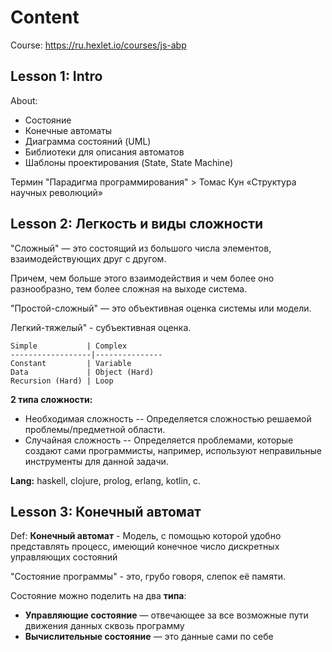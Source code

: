 # Content

Course: https://ru.hexlet.io/courses/js-abp

## Lesson 1: Intro

About:
* Состояние
* Конечные автоматы
* Диаграмма состояний (UML)
* Библиотеки для описания автоматов
* Шаблоны проектирования (State, State Machine)

Термин "Парадигма программирования" > Томас Кун «Структура научных революций»

## Lesson 2: Легкость и виды сложности

"Сложный" — это состоящий из большого числа элементов, взаимодействующих друг с другом.

Причем, чем больше этого взаимодействия и чем более оно разнообразно, тем более сложная на выходе система.

"Простой-сложный" — это объективная оценка системы или модели.

 Легкий-тяжелый" - субъективная оценка.

 ```
 Simple           | Complex       
------------------|---------------
 Constant         | Variable      
 Data             | Object (Hard)
 Recursion (Hard) | Loop          
 ```

__2 типа сложности:__
* Необходимая сложность -- Определяется сложностью решаемой проблемы/предметной области.
* Случайная сложность -- Определяется проблемами, которые создают сами программисты, например, используют неправильные инструменты для данной задачи.

__Lang:__ haskell, clojure, prolog, erlang, kotlin, c.

## Lesson 3: Конечный автомат

Def: __Конечный автомат__ - Модель, с помощью которой удобно представлять процесс, имеющий конечное число дискретных управляющих состояний

"Состояние программы" - это, грубо говоря, слепок её памяти.

Состояние можно поделить на два __типа__:
* __Управляющие состояние__	— отвечающее за все возможные пути движения данных сквозь программу
* __Вычислительные состояние__ — это данные сами по себе
